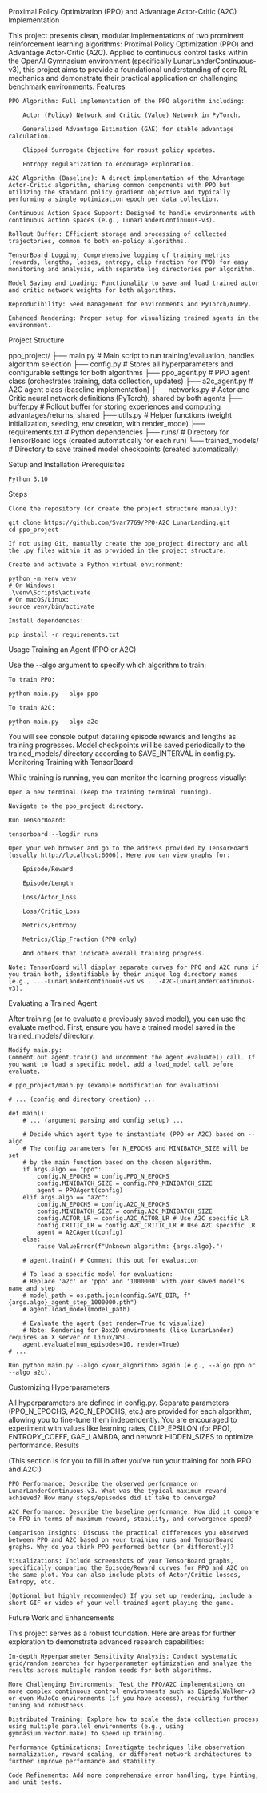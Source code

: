Proximal Policy Optimization (PPO) and Advantage Actor-Critic (A2C) Implementation

This project presents clean, modular implementations of two prominent reinforcement learning algorithms: Proximal Policy Optimization (PPO) and Advantage Actor-Critic (A2C). Applied to continuous control tasks within the OpenAI Gymnasium environment (specifically LunarLanderContinuous-v3), this project aims to provide a foundational understanding of core RL mechanics and demonstrate their practical application on challenging benchmark environments.
Features

    PPO Algorithm: Full implementation of the PPO algorithm including:

        Actor (Policy) Network and Critic (Value) Network in PyTorch.

        Generalized Advantage Estimation (GAE) for stable advantage calculation.

        Clipped Surrogate Objective for robust policy updates.

        Entropy regularization to encourage exploration.

    A2C Algorithm (Baseline): A direct implementation of the Advantage Actor-Critic algorithm, sharing common components with PPO but utilizing the standard policy gradient objective and typically performing a single optimization epoch per data collection.

    Continuous Action Space Support: Designed to handle environments with continuous action spaces (e.g., LunarLanderContinuous-v3).

    Rollout Buffer: Efficient storage and processing of collected trajectories, common to both on-policy algorithms.

    TensorBoard Logging: Comprehensive logging of training metrics (rewards, lengths, losses, entropy, clip fraction for PPO) for easy monitoring and analysis, with separate log directories per algorithm.

    Model Saving and Loading: Functionality to save and load trained actor and critic network weights for both algorithms.

    Reproducibility: Seed management for environments and PyTorch/NumPy.

    Enhanced Rendering: Proper setup for visualizing trained agents in the environment.

Project Structure

ppo_project/
├── main.py             # Main script to run training/evaluation, handles algorithm selection
├── config.py           # Stores all hyperparameters and configurable settings for both algorithms
├── ppo_agent.py        # PPO agent class (orchestrates training, data collection, updates)
├── a2c_agent.py        # A2C agent class (baseline implementation)
├── networks.py         # Actor and Critic neural network definitions (PyTorch), shared by both agents
├── buffer.py           # Rollout buffer for storing experiences and computing advantages/returns, shared
├── utils.py            # Helper functions (weight initialization, seeding, env creation, with render_mode)
├── requirements.txt    # Python dependencies
├── runs/               # Directory for TensorBoard logs (created automatically for each run)
└── trained_models/     # Directory to save trained model checkpoints (created automatically)

Setup and Installation
Prerequisites

    Python 3.10

Steps

    Clone the repository (or create the project structure manually):

    git clone https://github.com/Svar7769/PPO-A2C_LunarLanding.git
    cd ppo_project

    If not using Git, manually create the ppo_project directory and all the .py files within it as provided in the project structure.

    Create and activate a Python virtual environment:

    python -m venv venv
    # On Windows:
    .\venv\Scripts\activate
    # On macOS/Linux:
    source venv/bin/activate

    Install dependencies:

    pip install -r requirements.txt

Usage
Training an Agent (PPO or A2C)

Use the --algo argument to specify which algorithm to train:

    To train PPO:

    python main.py --algo ppo

    To train A2C:

    python main.py --algo a2c

You will see console output detailing episode rewards and lengths as training progresses. Model checkpoints will be saved periodically to the trained_models/ directory according to SAVE_INTERVAL in config.py.
Monitoring Training with TensorBoard

While training is running, you can monitor the learning progress visually:

    Open a new terminal (keep the training terminal running).

    Navigate to the ppo_project directory.

    Run TensorBoard:

    tensorboard --logdir runs

    Open your web browser and go to the address provided by TensorBoard (usually http://localhost:6006). Here you can view graphs for:

        Episode/Reward

        Episode/Length

        Loss/Actor_Loss

        Loss/Critic_Loss

        Metrics/Entropy

        Metrics/Clip_Fraction (PPO only)

        And others that indicate overall training progress.

    Note: TensorBoard will display separate curves for PPO and A2C runs if you train both, identifiable by their unique log directory names (e.g., ...-LunarLanderContinuous-v3 vs ...-A2C-LunarLanderContinuous-v3).

Evaluating a Trained Agent

After training (or to evaluate a previously saved model), you can use the evaluate method.
First, ensure you have a trained model saved in the trained_models/ directory.

    Modify main.py:
    Comment out agent.train() and uncomment the agent.evaluate() call. If you want to load a specific model, add a load_model call before evaluate.

    # ppo_project/main.py (example modification for evaluation)

    # ... (config and directory creation) ...

    def main():
        # ... (argument parsing and config setup) ...

        # Decide which agent type to instantiate (PPO or A2C) based on --algo
        # The config parameters for N_EPOCHS and MINIBATCH_SIZE will be set
        # by the main function based on the chosen algorithm.
        if args.algo == "ppo":
            config.N_EPOCHS = config.PPO_N_EPOCHS
            config.MINIBATCH_SIZE = config.PPO_MINIBATCH_SIZE
            agent = PPOAgent(config)
        elif args.algo == "a2c":
            config.N_EPOCHS = config.A2C_N_EPOCHS
            config.MINIBATCH_SIZE = config.A2C_MINIBATCH_SIZE
            config.ACTOR_LR = config.A2C_ACTOR_LR # Use A2C specific LR
            config.CRITIC_LR = config.A2C_CRITIC_LR # Use A2C specific LR
            agent = A2CAgent(config)
        else:
            raise ValueError(f"Unknown algorithm: {args.algo}.")

        # agent.train() # Comment this out for evaluation

        # To load a specific model for evaluation:
        # Replace 'a2c' or 'ppo' and '1000000' with your saved model's name and step
        # model_path = os.path.join(config.SAVE_DIR, f"{args.algo}_agent_step_1000000.pth")
        # agent.load_model(model_path)

        # Evaluate the agent (set render=True to visualize)
        # Note: Rendering for Box2D environments (like LunarLander) requires an X server on Linux/WSL.
        agent.evaluate(num_episodes=10, render=True)
    # ...

    Run python main.py --algo <your_algorithm> again (e.g., --algo ppo or --algo a2c).

Customizing Hyperparameters

All hyperparameters are defined in config.py. Separate parameters (PPO_N_EPOCHS, A2C_N_EPOCHS, etc.) are provided for each algorithm, allowing you to fine-tune them independently. You are encouraged to experiment with values like learning rates, CLIP_EPSILON (for PPO), ENTROPY_COEFF, GAE_LAMBDA, and network HIDDEN_SIZES to optimize performance.
Results

(This section is for you to fill in after you've run your training for both PPO and A2C!)

    PPO Performance: Describe the observed performance on LunarLanderContinuous-v3. What was the typical maximum reward achieved? How many steps/episodes did it take to converge?

    A2C Performance: Describe the baseline performance. How did it compare to PPO in terms of maximum reward, stability, and convergence speed?

    Comparison Insights: Discuss the practical differences you observed between PPO and A2C based on your training runs and TensorBoard graphs. Why do you think PPO performed better (or differently)?

    Visualizations: Include screenshots of your TensorBoard graphs, specifically comparing the Episode/Reward curves for PPO and A2C on the same plot. You can also include plots of Actor/Critic losses, Entropy, etc.

    (Optional but highly recommended) If you set up rendering, include a short GIF or video of your well-trained agent playing the game.

Future Work and Enhancements

This project serves as a robust foundation. Here are areas for further exploration to demonstrate advanced research capabilities:

    In-depth Hyperparameter Sensitivity Analysis: Conduct systematic grid/random searches for hyperparameter optimization and analyze the results across multiple random seeds for both algorithms.

    More Challenging Environments: Test the PPO/A2C implementations on more complex continuous control environments such as BipedalWalker-v3 or even MuJoCo environments (if you have access), requiring further tuning and robustness.

    Distributed Training: Explore how to scale the data collection process using multiple parallel environments (e.g., using gymnasium.vector.make) to speed up training.

    Performance Optimizations: Investigate techniques like observation normalization, reward scaling, or different network architectures to further improve performance and stability.

    Code Refinements: Add more comprehensive error handling, type hinting, and unit tests.
